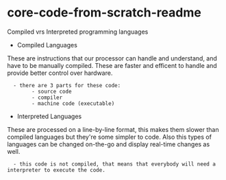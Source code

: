 # core-code-from-scratch-readme

Compiled vrs Interpreted programming languages

- Compiled Languages

These are instructions that our processor can handle and understand, and have to be manually compiled. These are faster and efficent to handle and provide better control over hardware. 

      - there are 3 parts for these code:
            - source code
            - compiler
            - machine code (executable)

- Interpreted Languages

These are processed on a line-by-line format, this makes them slower than compiled languages but they're some simpler to code. Also this types of languages can be changed on-the-go and display real-time changes as well.

      - this code is not compiled, that means that everybody will need a interpreter to execute the code.
